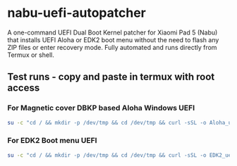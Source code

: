 # nabu-uefi-autopatcher
A one-command UEFI Dual Boot Kernel patcher for Xiaomi Pad 5 (Nabu) that installs UEFI Aloha or EDK2 boot menu without the need to flash any ZIP files or enter recovery mode. Fully automated and runs directly from Termux or shell.
## Test runs - copy and paste in termux with root access

### For Magnetic cover DBKP based Aloha Windows UEFI 
```bash
su -c "cd / && mkdir -p /dev/tmp && cd /dev/tmp && curl -sSL -o Aloha_uefi_Patcher https://raw.githubusercontent.com/arkt-7/nabu-uefi-autopatcher/main/Aloha_uefi_Patcher && chmod 777 Aloha_uefi_Patcher && su -c ./Aloha_uefi_Patcher"
```

### For EDK2 Boot menu UEFI 
```bash
su -c "cd / && mkdir -p /dev/tmp && cd /dev/tmp && curl -sSL -o EDK2_uefi_Patcher https://raw.githubusercontent.com/arkt-7/nabu-uefi-autopatcher/main/EDK2_uefi_Patcher && chmod 777 EDK2_uefi_Patcher && su -c ./EDK2_uefi_Patcher"
```